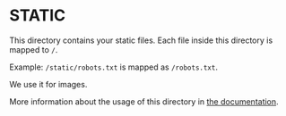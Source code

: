 # STATIC

This directory contains your static files. Each file inside this directory is mapped to `/`.

Example: `/static/robots.txt` is mapped as `/robots.txt`.

We use it for images.

More information about the usage of this directory in [the documentation](https://nuxtjs.org/guide/assets#static).
